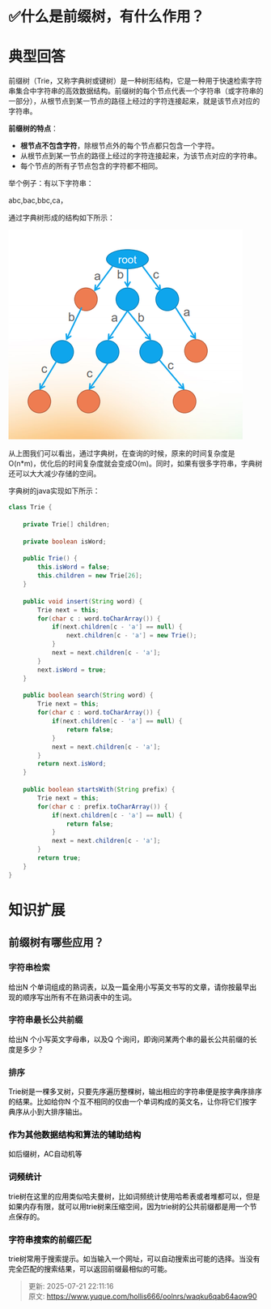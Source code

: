 # ✅什么是前缀树，有什么作用？

# 典型回答
前缀树（Trie，又称字典树或键树）是一种树形结构，它是一种用于快速检索字符串集合中字符串的高效数据结构。前缀树的每个节点代表一个字符串（或字符串的一部分），从根节点到某一节点的路径上经过的字符连接起来，就是该节点对应的字符串。



**前缀树的特点**：

+ **根节点不包含字符**，除根节点外的每个节点都只包含一个字符。
+ 从根节点到某一节点的路径上经过的字符连接起来，为该节点对应的字符串。
+ 每个节点的所有子节点包含的字符都不相同。

<font style="color:rgb(13, 13, 13);"></font>

举个例子：有以下字符串：



abc,bac,bbc,ca，



通过字典树形成的结构如下所示：



![1676792969926-ec009095-e7a3-412b-9cfa-60c9734ad4ab.png](./img/1Cc-tjZKz8rYV5VA/1676792969926-ec009095-e7a3-412b-9cfa-60c9734ad4ab-999076.png)



从上图我们可以看出，通过字典树，在查询的时候，原来的时间复杂度是O(n*m)，优化后的时间复杂度就会变成O(m)。同时，如果有很多字符串，字典树还可以大大减少存储的空间。



字典树的java实现如下所示：

```java
class Trie {

    private Trie[] children;

    private boolean isWord;

    public Trie() {
        this.isWord = false;
        this.children = new Trie[26];
    }
    
    public void insert(String word) {
        Trie next = this;
        for(char c : word.toCharArray()) {
            if(next.children[c - 'a'] == null) {
                next.children[c - 'a'] = new Trie();
            }
            next = next.children[c - 'a'];
        }
        next.isWord = true;
    }
    
    public boolean search(String word) {
        Trie next = this;
        for(char c : word.toCharArray()) {
            if(next.children[c - 'a'] == null) {
                return false;
            }
            next = next.children[c - 'a'];
        }
        return next.isWord;
    }
    
    public boolean startsWith(String prefix) {
        Trie next = this;
        for(char c : prefix.toCharArray()) {
            if(next.children[c - 'a'] == null) {
                return false;
            }
            next = next.children[c - 'a'];
        }
        return true;
    }
}
```

# 知识扩展
## 前缀树有哪些应用？


### 字符串检索
<font style="color:rgb(0, 0, 0);">给出N 个单词组成的熟词表，以及一篇全用小写英文书写的文章，请你按最早出现的顺序写出所有不在熟词表中的生词。</font>

<font style="color:rgb(0, 0, 0);"></font>

### 字符串最长公共前缀
<font style="color:rgb(0, 0, 0);">给出N 个小写英文字母串，以及Q 个询问，即询问某两个串的最长公共前缀的长度是多少？</font>

<font style="color:rgb(0, 0, 0);"></font>

### 排序
<font style="color:rgb(0, 0, 0);">Trie树是一棵多叉树，只要先序遍历整棵树，输出相应的字符串便是按字典序排序的结果。比如给你N 个互不相同的仅由一个单词构成的英文名，让你将它们按字典序从小到大排序输出。</font>

<font style="color:rgb(0, 0, 0);"></font>

### <font style="color:rgb(0, 0, 0);">作为其他数据结构和算法的辅助结构</font>
<font style="color:rgb(0, 0, 0);">如后缀树，AC自动机等</font>

<font style="color:rgb(0, 0, 0);"></font>

### <font style="color:rgb(0, 0, 0);">词频统计</font>
<font style="color:rgb(0, 0, 0);">trie树在这里的应用类似哈夫曼树，比如词频统计使用哈希表或者堆都可以，但是如果内存有限，就可以用trie树来压缩空间，因为trie树的公共前缀都是用一个节点保存的。</font>

<font style="color:rgb(0, 0, 0);"></font>

### <font style="color:rgb(0, 0, 0);">字符串搜索的前缀匹配</font>
<font style="color:rgb(0, 0, 0);">trie树常用于搜索提示。如当输入一个网址，可以自动搜索出可能的选择。当没有完全匹配的搜索结果，可以返回前缀最相似的可能。</font>



> 更新: 2025-07-21 22:11:16  
> 原文: <https://www.yuque.com/hollis666/oolnrs/waqku6qab64aow90>